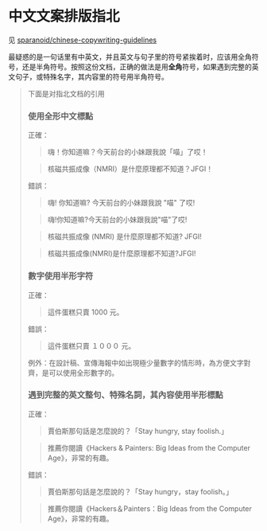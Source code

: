 <!-- TITLE: 排版 -->

# 中文文案排版指北

见 [sparanoid/chinese-copywriting-guidelines](https://github.com/sparanoid/chinese-copywriting-guidelines)

最疑惑的是一句话里有中英文，并且英文与句子里的符号紧挨着时，应该用全角符号，还是半角符号。按照这份文档，正确的做法是用**全角**符号，如果遇到完整的英文句子，或特殊名字，其内容里的符号用半角符号。

> 下面是对指北文档的引用
> 
> ### 使用全形中文標點
> 
> 正確：
> 
> > 嗨！你知道嘛？今天前台的小妹跟我說「喵」了哎！
> 
> > 核磁共振成像（NMRI）是什麼原理都不知道？JFGI！
> 
> 錯誤：
> 
> > 嗨! 你知道嘛? 今天前台的小妹跟我說 "喵" 了哎!
> 
> > 嗨!你知道嘛?今天前台的小妹跟我說"喵"了哎!
> 
> > 核磁共振成像 (NMRI) 是什麼原理都不知道? JFGI!
> 
> > 核磁共振成像(NMRI)是什麼原理都不知道?JFGI!
> 
> ### 數字使用半形字符
> 
> 正確：
> 
> > 這件蛋糕只賣 1000 元。
> 
> 錯誤：
> 
> > 這件蛋糕只賣 １０００ 元。
> 
> 例外：在設計稿、宣傳海報中如出現極少量數字的情形時，為方便文字對齊，是可以使用全形數字的。
> 
> ### 遇到完整的英文整句、特殊名詞，其內容使用半形標點
> 
> 正確：
> 
> > 賈伯斯那句話是怎麼說的？「Stay hungry, stay foolish.」
> 
> > 推薦你閱讀《Hackers & Painters: Big Ideas from the Computer Age》，非常的有趣。
> 
> 錯誤：
> 
> > 賈伯斯那句話是怎麼說的？「Stay hungry，stay foolish。」
> 
> > 推薦你閱讀《Hackers＆Painters：Big Ideas from the Computer Age》，非常的有趣。